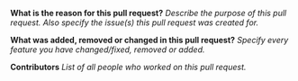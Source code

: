 **What is the reason for this pull request?**
_Describe the purpose of this pull request. Also specify the issue(s) this pull request was created for._

**What was added, removed or changed in this pull request?**
_Specify every feature you have changed/fixed, removed or added._

**Contributors**
_List of all people who worked on this pull request._
